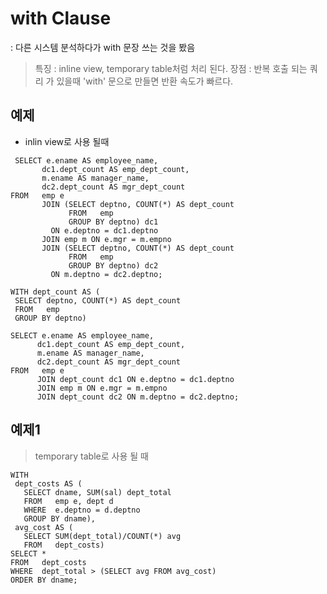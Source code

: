 # with Clause
: 다른 시스템 분석하다가 with 문장 쓰는 것을 봤음
> 특징 : inline view, temporary table처럼 처리 된다.
> 장점 : 반복 호출 되는 쿼리 가 있을때 'with' 문으로 만들면 반환 속도가 빠르다.

## 예제
 * inlin view로 사용 될때
```db
 SELECT e.ename AS employee_name,
       dc1.dept_count AS emp_dept_count,
       m.ename AS manager_name,
       dc2.dept_count AS mgr_dept_count
FROM   emp e
       JOIN (SELECT deptno, COUNT(*) AS dept_count
             FROM   emp
             GROUP BY deptno) dc1
         ON e.deptno = dc1.deptno
       JOIN emp m ON e.mgr = m.empno
       JOIN (SELECT deptno, COUNT(*) AS dept_count
             FROM   emp
             GROUP BY deptno) dc2
         ON m.deptno = dc2.deptno;
 ```

 ```DB
 WITH dept_count AS (
  SELECT deptno, COUNT(*) AS dept_count
  FROM   emp
  GROUP BY deptno)

SELECT e.ename AS employee_name,
       dc1.dept_count AS emp_dept_count,
       m.ename AS manager_name,
       dc2.dept_count AS mgr_dept_count
FROM   emp e
       JOIN dept_count dc1 ON e.deptno = dc1.deptno
       JOIN emp m ON e.mgr = m.empno
       JOIN dept_count dc2 ON m.deptno = dc2.deptno;

 ```

 ## 예제1
 > temporary table로 사용 될 때 
 ```
WITH 
  dept_costs AS (
    SELECT dname, SUM(sal) dept_total
    FROM   emp e, dept d
    WHERE  e.deptno = d.deptno
    GROUP BY dname),
  avg_cost AS (
    SELECT SUM(dept_total)/COUNT(*) avg
    FROM   dept_costs)
SELECT *
FROM   dept_costs
WHERE  dept_total > (SELECT avg FROM avg_cost)
ORDER BY dname;
 ```
